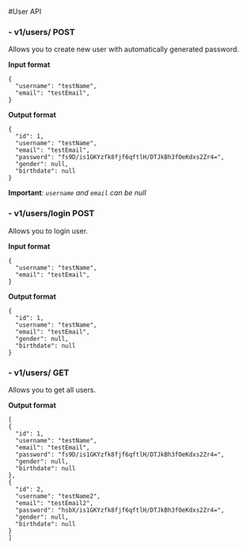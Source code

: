 #User API

### - v1/users/ POST

Allows you to create new user with automatically generated password.

**Input format**
```
{
  "username": "testName",
  "email": "testEmail",
}
```

**Output format**
```
{
  "id": 1,
  "username": "testName",
  "email": "testEmail",
  "password": "fs9D/is1GKYzfk8fjf6qftlH/DTJkBh3fOeKdxs2Zr4=",
  "gender": null,
  "birthdate": null
}
```

**Important**: *```username``` and ```email``` can be null*

### - v1/users/login POST

Allows you to login user.

**Input format**
```
{
  "username": "testName",
  "email": "testEmail",
}
```

**Output format**
```
{
  "id": 1,
  "username": "testName",
  "email": "testEmail",
  "gender": null,
  "birthdate": null
}
```

### - v1/users/ GET

Allows you to get all users.

**Output format**
```
[
{
  "id": 1,
  "username": "testName",
  "email": "testEmail",
  "password": "fs9D/is1GKYzfk8fjf6qftlH/DTJkBh3fOeKdxs2Zr4=",
  "gender": null,
  "birthdate": null
},
{
  "id": 2,
  "username": "testName2",
  "email": "testEmail2",
  "password": "hsbX/is1GKYzfk8fjf6qftlH/DTJkBh3fOeKdxs2Zr4=",
  "gender": null,
  "birthdate": null
}
]
```